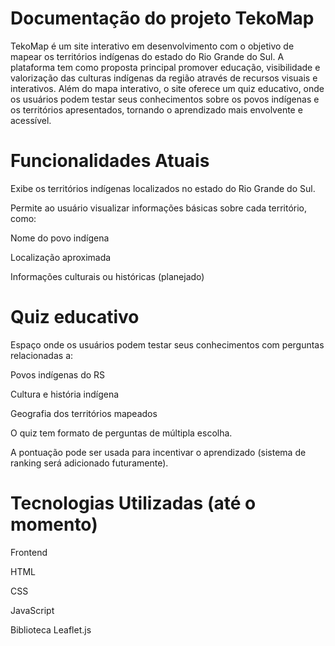 #  Documentação do projeto TekoMap

TekoMap é um site interativo em desenvolvimento com o objetivo de mapear os territórios indígenas do estado do Rio Grande do Sul. A plataforma tem como proposta principal promover educação, visibilidade e valorização das culturas indígenas da região através de recursos visuais e interativos.
Além do mapa interativo, o site oferece um quiz educativo, onde os usuários podem testar seus conhecimentos sobre os povos indígenas e os territórios apresentados, tornando o aprendizado mais envolvente e acessível.

# Funcionalidades Atuais

Exibe os territórios indígenas localizados no estado do Rio Grande do Sul.

Permite ao usuário visualizar informações básicas sobre cada território, como:

Nome do povo indígena

Localização aproximada

Informações culturais ou históricas (planejado)

# Quiz educativo

Espaço onde os usuários podem testar seus conhecimentos com perguntas relacionadas a:

Povos indígenas do RS

Cultura e história indígena

Geografia dos territórios mapeados

O quiz tem formato de perguntas de múltipla escolha.

A pontuação pode ser usada para incentivar o aprendizado (sistema de ranking será adicionado futuramente).

# Tecnologias Utilizadas (até o momento)

Frontend

HTML

CSS

JavaScript

Biblioteca Leaflet.js

